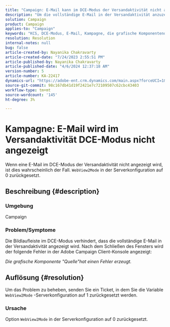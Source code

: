 ```yaml
---
title: "Campaign: E-Mail kann im DCE-Modus der Versandaktivität nicht angezeigt werden"
description: "Um die vollständige E-Mail in der Versandaktivität anzuzeigen, bitten Sie, die WebView2Mode-Serverkonfiguration auf 1 zurückzusetzen."
solution: Campaign
product: Campaign
applies-to: "Campaign"
keywords: "KCS, DCE-Modus, E-Mail, Kampagne, die grafische Komponentenquelle hat einen Fehler erzeugt, Versandaktivität"
resolution: Resolution
internal-notes: null
bug: false
article-created-by: Nayanika Chakravarty
article-created-date: "7/24/2023 2:55:51 PM"
article-published-by: Nayanika Chakravarty
article-published-date: "4/6/2024 12:37:18 AM"
version-number: 5
article-number: KA-22417
dynamics-url: "https://adobe-ent.crm.dynamics.com/main.aspx?forceUCI=1&pagetype=entityrecord&etn=knowledgearticle&id=156f902c-322a-ee11-bdf4-6045bd0065f9"
source-git-commit: 98c167db41d19f2421e7c72109507c62cbc43403
workflow-type: tm+mt
source-wordcount: '145'
ht-degree: 3%

---
```


# Kampagne: E-Mail wird im Versandaktivität DCE-Modus nicht angezeigt


Wenn eine E-Mail im DCE-Modus der Versandaktivität nicht angezeigt wird, ist dies wahrscheinlich der Fall. `WebView2Mode` in der Serverkonfiguration auf 0 zurückgesetzt.

## Beschreibung {#description}


### Umgebung

Campaign

### Problem/Symptome

Die Bildlaufleiste im DCE-Modus verhindert, dass die vollständige E-Mail in der Versandaktivität angezeigt wird. Nach dem Schließen des Fensters wird der folgende Fehler in der Adobe Campaign Client-Konsole angezeigt:

*Die grafische Komponente &quot;Quelle&quot;hat einen Fehler erzeugt.*


## Auflösung {#resolution}


Um das Problem zu beheben, senden Sie ein Ticket, in dem Sie die Variable `WebView2Mode` -Serverkonfiguration auf 1 zurückgesetzt werden.

### Ursache

Option `WebView2Mode` in der Serverkonfiguration auf 0 zurückgesetzt.
